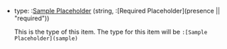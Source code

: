 - type: :[Sample Placeholder](sample) (string, :[Required Placeholder](presence || "required"))

    This is the type of this item. The type for this item will be `:[Sample Placeholder](sample)`
